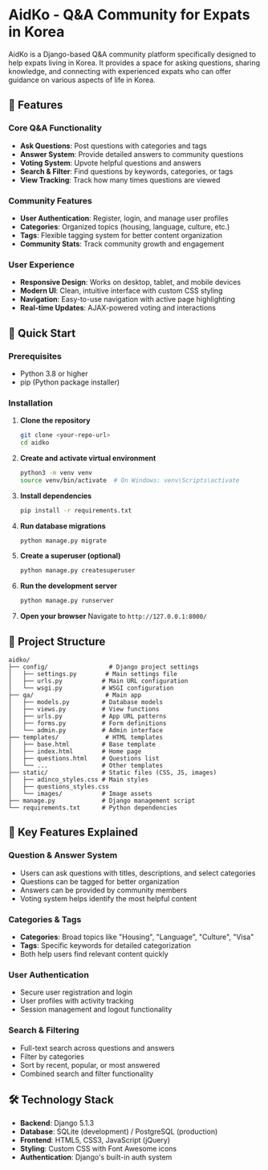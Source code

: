 # AidKo - Q&A Community for Expats in Korea

AidKo is a Django-based Q&A community platform specifically designed to help expats living in Korea. It provides a space for asking questions, sharing knowledge, and connecting with experienced expats who can offer guidance on various aspects of life in Korea.

## 🌟 Features

### Core Q&A Functionality
- **Ask Questions**: Post questions with categories and tags
- **Answer System**: Provide detailed answers to community questions
- **Voting System**: Upvote helpful questions and answers
- **Search & Filter**: Find questions by keywords, categories, or tags
- **View Tracking**: Track how many times questions are viewed

### Community Features
- **User Authentication**: Register, login, and manage user profiles
- **Categories**: Organized topics (housing, language, culture, etc.)
- **Tags**: Flexible tagging system for better content organization
- **Community Stats**: Track community growth and engagement

### User Experience
- **Responsive Design**: Works on desktop, tablet, and mobile devices
- **Modern UI**: Clean, intuitive interface with custom CSS styling
- **Navigation**: Easy-to-use navigation with active page highlighting
- **Real-time Updates**: AJAX-powered voting and interactions

## 🚀 Quick Start

### Prerequisites
- Python 3.8 or higher
- pip (Python package installer)

### Installation

1. **Clone the repository**
   ```bash
   git clone <your-repo-url>
   cd aidko
   ```

2. **Create and activate virtual environment**
   ```bash
   python3 -m venv venv
   source venv/bin/activate  # On Windows: venv\Scripts\activate
   ```

3. **Install dependencies**
   ```bash
   pip install -r requirements.txt
   ```

4. **Run database migrations**
   ```bash
   python manage.py migrate
   ```

5. **Create a superuser (optional)**
   ```bash
   python manage.py createsuperuser
   ```

6. **Run the development server**
   ```bash
   python manage.py runserver
   ```

7. **Open your browser**
   Navigate to `http://127.0.0.1:8000/`

## 📁 Project Structure

```
aidko/
├── config/                 # Django project settings
│   ├── settings.py        # Main settings file
│   ├── urls.py           # Main URL configuration
│   └── wsgi.py           # WSGI configuration
├── qa/                    # Main app
│   ├── models.py         # Database models
│   ├── views.py          # View functions
│   ├── urls.py           # App URL patterns
│   ├── forms.py          # Form definitions
│   └── admin.py          # Admin interface
├── templates/             # HTML templates
│   ├── base.html         # Base template
│   ├── index.html        # Home page
│   ├── questions.html    # Questions list
│   └── ...               # Other templates
├── static/               # Static files (CSS, JS, images)
│   ├── adinco_styles.css # Main styles
│   ├── questions_styles.css
│   └── images/           # Image assets
├── manage.py             # Django management script
└── requirements.txt      # Python dependencies
```

## 🎯 Key Features Explained

### Question & Answer System
- Users can ask questions with titles, descriptions, and select categories
- Questions can be tagged for better organization
- Answers can be provided by community members
- Voting system helps identify the most helpful content

### Categories & Tags
- **Categories**: Broad topics like "Housing", "Language", "Culture", "Visa"
- **Tags**: Specific keywords for detailed categorization
- Both help users find relevant content quickly

### User Authentication
- Secure user registration and login
- User profiles with activity tracking
- Session management and logout functionality

### Search & Filtering
- Full-text search across questions and answers
- Filter by categories
- Sort by recent, popular, or most answered
- Combined search and filter functionality

## 🛠️ Technology Stack

- **Backend**: Django 5.1.3
- **Database**: SQLite (development) / PostgreSQL (production)
- **Frontend**: HTML5, CSS3, JavaScript (jQuery)
- **Styling**: Custom CSS with Font Awesome icons
- **Authentication**: Django's built-in auth system 